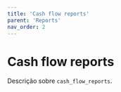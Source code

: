 ```yaml
---
title: 'Cash flow reports'
parent: 'Reports'
nav_order: 2
---
```


# Cash flow reports

Descrição sobre `cash_flow_reports`.
